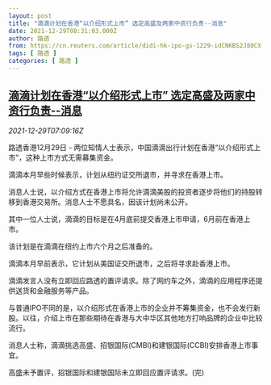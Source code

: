 ```yaml
---
layout: post
title: "滴滴计划在香港“以介绍形式上市” 选定高盛及两家中资行负责--消息"
date: 2021-12-29T08:31:03.000Z
author: 路透
from: https://cn.reuters.com/article/didi-hk-ipo-gs-1229-idCNKBS2J80CX
tags: [ 路透 ]
categories: [ 路透 ]
---
```

<!--1640766663000-->
[滴滴计划在香港“以介绍形式上市” 选定高盛及两家中资行负责--消息](https://cn.reuters.com/article/didi-hk-ipo-gs-1229-idCNKBS2J80CX)
------

<div>
<div><i>2021-12-29T07:09:16Z</i></div><p>路透香港12月29日 - 两位知情人士表示，中国滴滴出行计划在香港“以介绍形式上市”，这种上市方式无需募集资金。</p><p>滴滴本月早些时候表示，计划从纽约证交所退市，并寻求在香港上市。</p><p>消息人士说，以介绍方式在香港上市将允许滴滴美股的投资者逐步将他们的持股转移到香港交易所。消息人士不愿具名，因该计划尚未公开。</p><p>其中一位人士说，滴滴的目标是在4月底前提交香港上市申请，6月前在香港上市。</p><p>该计划是在滴滴在纽约上市六个月之后准备的。</p><p>滴滴本月早前表示，它计划从美国证交所退市，之后将寻求赴香港上市。</p><p>滴滴发言人没有立即回应路透的置评请求。除了网约车之外，滴滴的应用程序还提供送货和金融服务等产品。</p><p>与普通IPO不同的是，以介绍形式在香港上市的企业并不筹集资金，也不会发行新股。以往，介绍上市在那些期待在香港与大中华区其他地方打响品牌的企业中比较流行。</p><p>消息人士称，滴滴挑选高盛、招银国际(CMBI)和建银国际(CCBI)安排香港上市事宜。</p><p>高盛未予置评，招银国际和建银国际未立即回应置评请求。(完)</p>
</div>
